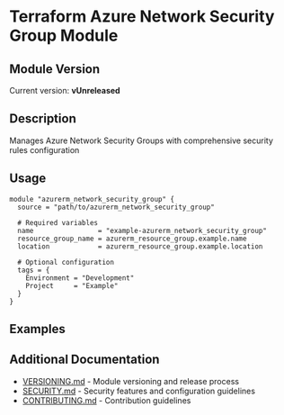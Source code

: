 # Terraform Azure Network Security Group Module

## Module Version

<!-- BEGIN_VERSION -->
Current version: **vUnreleased**
<!-- END_VERSION -->

## Description

Manages Azure Network Security Groups with comprehensive security rules configuration

## Usage

```hcl
module "azurerm_network_security_group" {
  source = "path/to/azurerm_network_security_group"

  # Required variables
  name                = "example-azurerm_network_security_group"
  resource_group_name = azurerm_resource_group.example.name
  location            = azurerm_resource_group.example.location

  # Optional configuration
  tags = {
    Environment = "Development"
    Project     = "Example"
  }
}
```

## Examples

<!-- BEGIN_EXAMPLES -->
<!-- Examples list will be auto-generated here -->
<!-- END_EXAMPLES -->

<!-- BEGIN_TF_DOCS -->
<!-- This file will be automatically populated by terraform-docs -->
<!-- Do not edit manually - use terraform-docs to generate -->
<!-- END_TF_DOCS -->

## Additional Documentation

- [VERSIONING.md](VERSIONING.md) - Module versioning and release process
- [SECURITY.md](SECURITY.md) - Security features and configuration guidelines
- [CONTRIBUTING.md](CONTRIBUTING.md) - Contribution guidelines